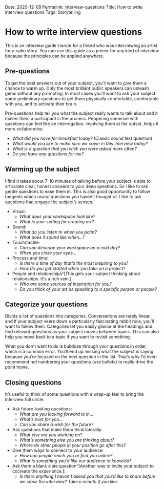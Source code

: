 Date: 2020-12-08
Permalink: interview-questions
Title: How to write interview questions
Tags: Storytelling

# How to write interview questions
This is an interview guide I wrote for a friend who was interviewing an artist for a radio story. You can use this guide as a primer for any kind of interview because the principles can be applied anywhere.

## Pre-questions
To get the best answers out of your subject, you’ll want to give them a chance to warm up. Only the most brilliant public speakers can unleash gems without any prompting. In most cases you’ll want to ask your subject some preliminary questions to get them physically comfortable, comfortable with you, and to activate their brain.

Pre-questions help tell you what the subject really wants to talk about and it makes them a participant in the process. Peppering someone with questions can feel like an interrogation. Involving them at the outset, helps it more collaborative.

* *What did you have for breakfast today?* (Classic sound test question)
* *What would you like to make sure we cover in this interview today?*
* *What is a question that you wish you were asked more often?*
* *Do you have any questions for me?*

## Warming up the subject
I find it takes about 7–10 minutes of talking before your subject is able to articulate clear, honest answers to your deep questions. So I like to ask gentle questions to ease them in. This is also good opportunity to follow tangents which *reveal* questions you haven’t thought of. I like to ask questions that engage the subject’s senses.

* Visual:
	* *What does your workspace look like?* 
	* *What is your setting for creating art?*
* Sound:
	* *What do you listen to when you paint?*
	* *What does it sound like when...?*
* Touch/tactile:
	* *Can you describe your workspace on a cold day?*
	* *When you close your eyes...*
* Process and time: 
	* *Is there a time of day that's the most inspiring to you?*
	* *How do you get started when you take on a project?*
* People and relationships^[This gets your subject thinking about relationships. It's a rich vein.]: 
	* *Who are some sources of inspiration for you?*
	* *Do you think of your art as speaking to a specific person or people?*

## Categorize your questions
Divide a list of questions into categories. Conversations are rarely linear, and if your subject veers down a particularly fascinating rabbit hole, you’ll want to follow them. Categories let you easily glance at the headings and find relevant questions as your subject moves between topics. This can also help you move back to a topic if you want to revisit something.

What you don't want to do is bulldoze through your questions in order, which is a common error. You’ll end up missing what the subject is saying because you’re focused on the next question in the list. That’s why I'd even recommend not numbering your questions (use bullets) to really drive the point home.

## Closing questions
It’s useful to think of some questions with a wrap-up feel to bring the interview full circle.

* Ask future-looking questions:
	* *What are you looking forward to in...* 
	* *What’s next for you...*
	* *Can you share a wish for the future?*
* Ask questions that make them think laterally:
	* *What else are you working on?*
	* *What’s something else you are thinking about?*
	* *Where do other people in your position go after this?*
* Give them ways to connect to your audience:
	* *How can people reach you or find you online?*
	* *What is something you’d like our audience to know/do?*
* Ask them a blank slate question^[Another way to invite your subject to cocreate the experience.]:
	* *Is there anything I haven’t asked you that you’d like to share before we close the interview? Take a minute if you like.*
